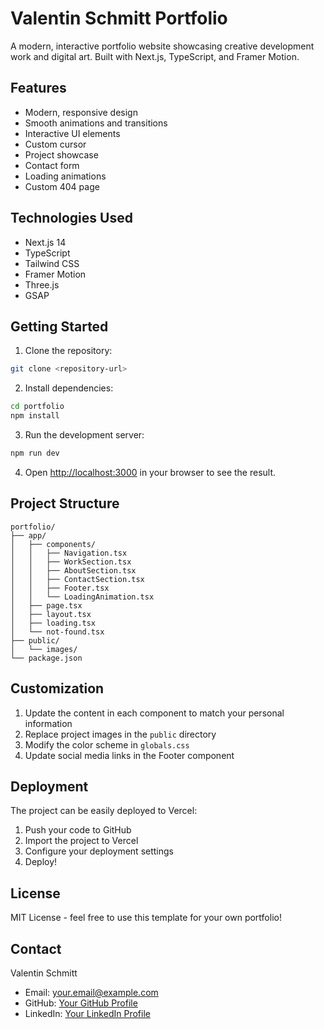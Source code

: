 # Valentin Schmitt Portfolio

A modern, interactive portfolio website showcasing creative development work and digital art. Built with Next.js, TypeScript, and Framer Motion.

## Features

- Modern, responsive design
- Smooth animations and transitions
- Interactive UI elements
- Custom cursor
- Project showcase
- Contact form
- Loading animations
- Custom 404 page

## Technologies Used

- Next.js 14
- TypeScript
- Tailwind CSS
- Framer Motion
- Three.js
- GSAP

## Getting Started

1. Clone the repository:
```bash
git clone <repository-url>
```

2. Install dependencies:
```bash
cd portfolio
npm install
```

3. Run the development server:
```bash
npm run dev
```

4. Open [http://localhost:3000](http://localhost:3000) in your browser to see the result.

## Project Structure

```
portfolio/
├── app/
│   ├── components/
│   │   ├── Navigation.tsx
│   │   ├── WorkSection.tsx
│   │   ├── AboutSection.tsx
│   │   ├── ContactSection.tsx
│   │   ├── Footer.tsx
│   │   └── LoadingAnimation.tsx
│   ├── page.tsx
│   ├── layout.tsx
│   ├── loading.tsx
│   └── not-found.tsx
├── public/
│   └── images/
└── package.json
```

## Customization

1. Update the content in each component to match your personal information
2. Replace project images in the `public` directory
3. Modify the color scheme in `globals.css`
4. Update social media links in the Footer component

## Deployment

The project can be easily deployed to Vercel:

1. Push your code to GitHub
2. Import the project to Vercel
3. Configure your deployment settings
4. Deploy!

## License

MIT License - feel free to use this template for your own portfolio!

## Contact

Valentin Schmitt
- Email: your.email@example.com
- GitHub: [Your GitHub Profile](https://github.com/yourusername)
- LinkedIn: [Your LinkedIn Profile](https://linkedin.com/in/yourusername)
